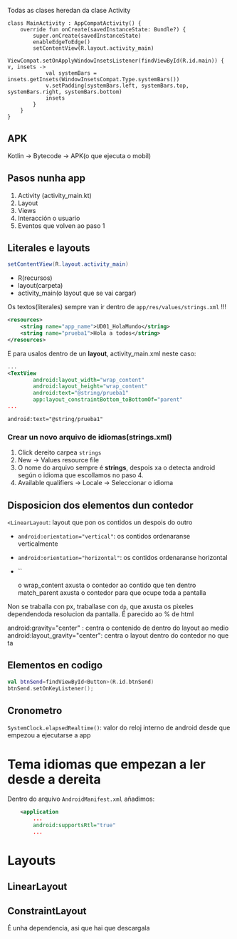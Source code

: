 Todas as clases heredan da clase Activity

```
class MainActivity : AppCompatActivity() {
    override fun onCreate(savedInstanceState: Bundle?) {
        super.onCreate(savedInstanceState)
        enableEdgeToEdge()
        setContentView(R.layout.activity_main)
        ViewCompat.setOnApplyWindowInsetsListener(findViewById(R.id.main)) { v, insets ->
            val systemBars = insets.getInsets(WindowInsetsCompat.Type.systemBars())
            v.setPadding(systemBars.left, systemBars.top, systemBars.right, systemBars.bottom)
            insets
        }
    }
}
```
## APK
Kotlin -> Bytecode -> APK(o que ejecuta o mobil)

## Pasos nunha app
1. Activity (activity_main.kt)
2. Layout
3. Views
4. Interacción o usuario
5. Eventos que volven ao paso 1

## Literales e layouts
```java
setContentView(R.layout.activity_main)
```
* R(recursos) 
* layout(carpeta) 
* activity_main(o layout que se vai cargar)


Os textos(literales) sempre van ir dentro de `app/res/values/strings.xml` !!!
```xml
<resources>
    <string name="app_name">UD01_HolaMundo</string>
    <string name="prueba1">Hola a todos</string>
</resources>
```
E para usalos dentro de un <b>layout</b>, activity_main.xml neste caso:
```xml
...
<TextView
        android:layout_width="wrap_content"
        android:layout_height="wrap_content"
        android:text="@string/prueba1"
        app:layout_constraintBottom_toBottomOf="parent"
...
```
`android:text="@string/prueba1"`
### Crear un novo arquivo de idiomas(strings.xml)
1. Click dereito carpea `strings`
2. New -> Values resource file
3. O nome do arquivo sempre é <b>strings</b>, despois xa o detecta android según o idioma que escollamos no paso 4.
4. Available qualifiers -> Locale -> Seleccionar o idioma



## Disposicion dos elementos dun contedor
`<LinearLayout`: layout que pon os contidos un despois do outro
* `android:orientation="vertical"`: os contidos ordenaranse verticalmente
* `android:orientation="horizontal"`: os contidos ordenaranse horizontal
* ``


    o wrap_content axusta o contedor ao contido que ten dentro
    match_parent axusta o contedor para que ocupe toda a pantalla

Non se traballa con px, traballase con `dp`, que axusta os pixeles dependendoda resolucion da pantalla. É parecido ao % de html

android:gravity="center" : centra o contenido de dentro do layout ao medio
android:layout_gravity="center": centra o layout dentro do contedor no que ta


## Elementos en codigo
```kotlin
val btnSend=findViewById<Button>(R.id.btnSend)
btnSend.setOnKeyListener();
```

## Cronometro
`SystemClock.elapsedRealtime()`: valor do reloj interno de android desde que empezou a ejecutarse a app

# Tema idiomas que empezan a ler desde a dereita
Dentro do arquivo `AndroidManifest.xml` añadimos:
````xml
    <application
        ...
        android:supportsRtl="true"
        ...
````


# Layouts
## LinearLayout

## ConstraintLayout
É unha dependencia, asi que hai que descargala